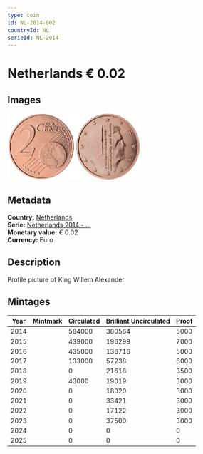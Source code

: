 ```yaml
---
type: coin
id: NL-2014-002
countryId: NL
serieId: NL-2014
---
```


# Netherlands € 0.02

## Images

<img src="../../../Images/common-2007-002.webp" height="150" alt="Front image"><img src="Images/netherlands-2014-002.webp" height="150" alt="Back image">

## Metadata

**Country:** [Netherlands](../index.md)\
**Serie:** [Netherlands 2014 - ...](index.md)\
**Monetary value:** € 0.02\
**Currency:** Euro

## Description

Profile picture of King Willem Alexander

## Mintages

| Year | Mintmark | Circulated | Brilliant Uncirculated | Proof |
| ---- | -------- | ---------- | ---------------------- | ----- |
| 2014 |          | 584000     | 380564                 | 5000  |
| 2015 |          | 439000     | 196299                 | 7000  |
| 2016 |          | 435000     | 136716                 | 5000  |
| 2017 |          | 133000     | 57238                  | 6000  |
| 2018 |          | 0          | 21618                  | 3500  |
| 2019 |          | 43000      | 19019                  | 3000  |
| 2020 |          | 0          | 18020                  | 3000  |
| 2021 |          | 0          | 33421                  | 3000  |
| 2022 |          | 0          | 17122                  | 3000  |
| 2023 |          | 0          | 37500                  | 3000  |
| 2024 |          | 0          | 0                      | 0     |
| 2025 |          | 0          | 0                      | 0     |
